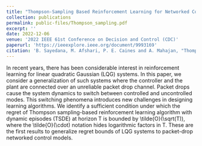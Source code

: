 ```yaml
---
title: "Thompson-Sampling Based Reinforcement Learning for Networked Control of Unknown Linear Systems"
collection: publications
permalink: public-files/Thompson_sampling.pdf
excerpt: ''
date: 2022-12-06
venue: '2022 IEEE 61st Conference on Decision and Control (CDC)'
paperurl: 'https://ieeexplore.ieee.org/document/9993169'
citation: 'B. Sayedana, M. Afshari, P. E. Caines and A. Mahajan, "Thompson-Sampling Based Reinforcement Learning for Networked Control of Unknown Linear Systems," 2022 IEEE 61st Conference on Decision and Control (CDC), Cancun, Mexico, 2022, pp. 723-730, doi: 10.1109/CDC51059.2022.9992565.'
---
```


In recent years, there has been considerable interest in reinforcement learning for linear quadratic Gaussian (LQG) systems. In this paper, we consider a generalization of such systems where the controller and the plant are connected over an unreliable packet drop channel. Packet drops cause the system dynamics to switch between controlled and uncontrolled modes. This switching phenomena introduces new challenges in designing learning algorithms. We identify a sufficient condition under which the regret of Thompson sampling-based reinforcement learning algorithm with dynamic episodes (TSDE) at horizon T is bounded by \tilde{O}(\sqrt(T)), where the \tilde{O}(\cdot) notation hides logarithmic factors in T. These are the first results to generalize regret bounds of LQG systems to packet-drop networked control models.
